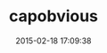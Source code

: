 ---
layout: post
title:  "capobvious"
repo:   "nyaa/capobvious"
date:   2015-02-18 17:09:38
gemurl: 
---